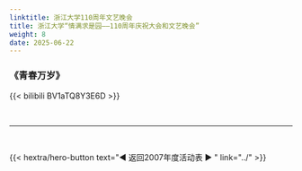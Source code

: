 ```yaml
---
linktitle: 浙江大学110周年文艺晚会
title: 浙江大学“情满求是园——110周年庆祝大会和文艺晚会”
weight: 8
date: 2025-06-22
---
```


### 《青春万岁》

{{< bilibili BV1aTQ8Y3E6D >}}


<br>
<hr>
<br>

{{< hextra/hero-button text="◀ 返回2007年度活动表 ▶ " link="../" >}}